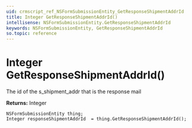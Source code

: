```yaml
---
uid: crmscript_ref_NSFormSubmissionEntity_GetResponseShipmentAddrId
title: Integer GetResponseShipmentAddrId()
intellisense: NSFormSubmissionEntity.GetResponseShipmentAddrId
keywords: NSFormSubmissionEntity, GetResponseShipmentAddrId
so.topic: reference
---
```


# Integer GetResponseShipmentAddrId()

The id of the s_shipment_addr that is the response mail

**Returns:** Integer

```crmscript
NSFormSubmissionEntity thing;
Integer responseShipmentAddrId  = thing.GetResponseShipmentAddrId();
```

